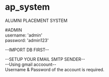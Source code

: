 # ap_system
ALUMNI PLACEMENT SYSTEM

#ADMIN <br>
username: 'admin' <br>
password: 'admin123' <br>

--IMPORT DB FIRST--

--SETUP YOUR EMAIL SMTP SENDER--
<br>
--Using gmail accoount-- <br>
Username & Password of the account is required.
